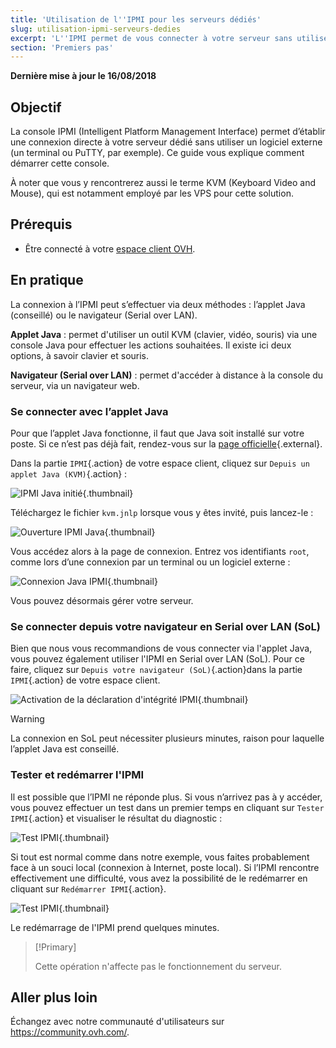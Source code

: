 ```yaml
---
title: 'Utilisation de l''IPMI pour les serveurs dédiés'
slug: utilisation-ipmi-serveurs-dedies
excerpt: 'L''IPMI permet de vous connecter à votre serveur sans utiliser un logiciel externe'
section: 'Premiers pas'
---
```


**Dernière mise à jour le 16/08/2018**

## Objectif

La console IPMI (Intelligent Platform Management Interface) permet d’établir une connexion directe à votre serveur dédié sans utiliser un logiciel externe (un terminal ou PuTTY, par exemple). Ce guide vous explique comment démarrer cette console.

À noter que vous y rencontrerez aussi le terme KVM (Keyboard Video and Mouse), qui est notamment employé par les VPS pour cette solution.

## Prérequis

- Être connecté à votre [espace client OVH](https://ca.ovh.com/auth/?action=gotomanager).


## En pratique

La connexion à l’IPMI peut s’effectuer via deux méthodes : l’applet Java (conseillé) ou le navigateur (Serial over LAN).

__Applet Java__ : permet d'utiliser un outil KVM (clavier, vidéo, souris) via une console Java pour effectuer les actions souhaitées. Il existe ici deux options, à savoir clavier et souris.

__Navigateur (Serial over LAN)__ : permet d'accéder à distance à la console du serveur, via un navigateur web.

### Se connecter avec l’applet Java

Pour que l’applet Java fonctionne, il faut que Java soit installé sur votre poste. Si ce n’est pas déjà fait, rendez-vous sur la [page officielle](https://www.java.com/en/download/){.external}.

Dans la partie `IPMI`{.action} de votre espace client, cliquez sur `Depuis un applet Java (KVM)`{.action} :

![IPMI Java initié](images/java_ipmi_initiate.png){.thumbnail}

Téléchargez le fichier `kvm.jnlp` lorsque vous y êtes invité, puis lancez-le :

![Ouverture IPMI Java](images/java_ipmi_activation.png){.thumbnail}

Vous accédez alors à la page de connexion. Entrez vos identifiants `root`, comme lors d’une connexion par un terminal ou un logiciel externe :

![Connexion Java IPMI](images/java_ipmi_login.png){.thumbnail}

Vous pouvez désormais gérer votre serveur.

### Se connecter depuis votre navigateur en Serial over LAN (SoL)

Bien que nous vous recommandions de vous connecter via l'applet Java, vous pouvez également utiliser l'IPMI en Serial over LAN (SoL). Pour ce faire, cliquez sur `Depuis votre navigateur (SoL)`{.action}dans la partie `IPMI`{.action} de votre espace client.

![Activation de la déclaration d'intégrité IPMI](images/sol_ipmi_activation.png){.thumbnail}

> [!warning]
>
> La connexion en SoL peut nécessiter plusieurs minutes, raison pour laquelle l’applet Java est conseillé.
>

### Tester et redémarrer l'IPMI

Il est possible que l’IPMI ne réponde plus. Si vous n’arrivez pas à y accéder, vous pouvez effectuer un test dans un premier temps en cliquant sur `Tester IPMI`{.action} et visualiser le résultat du diagnostic :

![Test IPMI](images/ipmi_test.png){.thumbnail}

Si tout est normal comme dans notre exemple, vous faites probablement face à un souci local (connexion à Internet, poste local). Si l’IPMI rencontre effectivement une difficulté, vous avez la possibilité de le redémarrer en cliquant sur `Redémarrer IPMI`{.action}.

![Test IPMI](images/ipmi_reboot.png){.thumbnail}

Le redémarrage de l'IPMI prend quelques minutes.

> [!Primary]
>
> Cette opération n'affecte pas le fonctionnement du serveur.
>

## Aller plus loin

Échangez avec notre communauté d'utilisateurs sur <https://community.ovh.com/>.